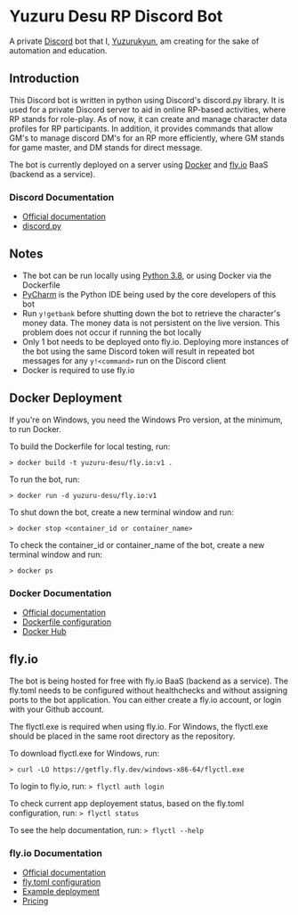 # Yuzuru Desu RP Discord Bot
A private [Discord](https://discord.com/) bot that I, [Yuzurukyun](https://github.com/Yuzurukyun), am creating for the 
sake of automation and education.

## Introduction
This Discord bot is written in python using Discord's discord.py library. 
It is used for a private Discord server to aid in online RP-based activities, where RP stands for role-play. 
As of now, it can create and manage character data profiles for RP participants. 
In addition, it provides commands that allow GM's to manage discord DM's for an RP more efficiently, where GM stands for game master, and DM stands for direct message.

The bot is currently deployed on a server using [Docker](https://www.docker.com/) and [fly.io](https://fly.io/) BaaS (backend as a service).

### Discord Documentation
- [Official documentation](https://discord.com/developers/docs/intro)
- [discord.py](https://discordpy.readthedocs.io/en/latest/)

## Notes
- The bot can be run locally using [Python 3.8](https://www.python.org/downloads/), or using Docker via the Dockerfile
- [PyCharm](https://www.jetbrains.com/pycharm/) is the Python IDE being used by the core developers of this bot
- Run `y!getbank` before shutting down the bot to retrieve the character's money data. The money data is not persistent on the live version. This problem does not occur if running the bot locally
- Only 1 bot needs to be deployed onto fly.io. Deploying more instances of the bot using the same Discord token will result in repeated bot messages for any `y!<command>` run on the Discord client
- Docker is required to use fly.io

## Docker Deployment
If you're on Windows, you need the Windows Pro version, at the minimum, to run Docker.

To build the Dockerfile for local testing, run:

```> docker build -t yuzuru-desu/fly.io:v1 .```

To run the bot, run:

```> docker run -d yuzuru-desu/fly.io:v1```

To shut down the bot, create a new terminal window and run:

```> docker stop <container_id or container_name>```

To check the container_id or container_name of the bot, create a new terminal window and run:

```> docker ps```

### Docker Documentation
- [Official documentation](https://docs.docker.com/)
- [Dockerfile configuration](https://docs.docker.com/engine/reference/builder/)
- [Docker Hub](https://hub.docker.com/)

## fly.io
The bot is being hosted for free with fly.io BaaS (backend as a service). 
The fly.toml needs to be configured without healthchecks and without assigning ports to the bot application.
You can either create a fly.io account, or login with your Github account.

The flyctl.exe is required when using fly.io. For Windows, the flyctl.exe should be placed in the same root directory as the repository.

To download flyctl.exe for Windows, run:

```> curl -LO https://getfly.fly.dev/windows-x86-64/flyctl.exe```

To login to fly.io, run:
```> flyctl auth login```

To check current app deployement status, based on the fly.toml configuration, run:
```> flyctl status```

To see the help documentation, run:
```> flyctl --help```

### fly.io Documentation
- [Official documentation](https://fly.io/docs/)
- [fly.toml configuration](https://fly.io/docs/configuration/)
- [Example deployment](https://fly.io/docs/speedrun/)
- [Pricing](https://fly.io/docs/pricing/)